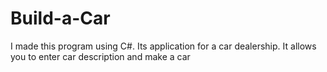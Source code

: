 # Build-a-Car
I made this program using C#. Its application for a car dealership. It allows you to enter car description and make a car 
